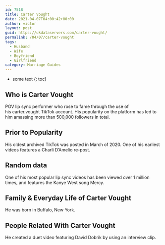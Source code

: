 ```yaml
---
id: 7518
title: Carter Vought
date: 2021-04-07T04:00:42+00:00
author: victor
layout: post
guid: https://ukdataservers.com/carter-vought/
permalink: /04/07/carter-vought
tags:
  - Husband
  - Wife
  - Boyfriend
  - Girlfriend
category: Marriage Guides
---
```


* some text
{: toc}


## Who is Carter Vought



POV lip sync performer who rose to fame through the use of his carter.vought TikTok account. His popularity on the platform has led to him amassing more than 500,000 followers in total.

                
                
                
## Prior to Popularity



His oldest archived TikTok was posted in March of 2020. One of his earliest videos features a Charli D&#8217;Amelio re-post.

                
                
                
## Random data



One of his most popular lip sync videos has been viewed over 1 million times, and features the Kanye West song Mercy.

                
                
                
## Family & Everyday Life of Carter Vought



He was born in Buffalo, New York. 

                
                
                
## People Related With Carter Vought



He created a duet video featuring David Dobrik by using an interview clip. 

                
              
            
          
          
          